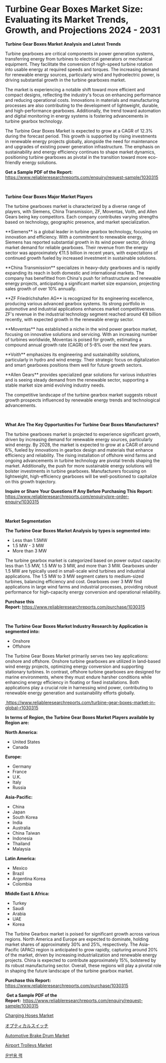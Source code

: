 <p><h1>Turbine Gear Boxes Market Size: Evaluating its Market Trends, Growth, and Projections 2024 - 2031</h1></p><p><strong>Turbine Gear Boxes Market Analysis and Latest Trends</strong></p>
<p><p>Turbine gearboxes are critical components in power generation systems, transferring energy from turbines to electrical generators or mechanical equipment. They facilitate the conversion of high-speed turbine rotation into usable energy at required speeds and torques. The increasing demand for renewable energy sources, particularly wind and hydroelectric power, is driving substantial growth in the turbine gearboxes market. </p><p>The market is experiencing a notable shift toward more efficient and compact designs, reflecting the industry's focus on enhancing performance and reducing operational costs. Innovations in materials and manufacturing processes are also contributing to the development of lightweight, durable, and high-performance gearboxes. Additionally, the trend toward automation and digital monitoring in energy systems is fostering advancements in turbine gearbox technology.</p><p>The Turbine Gear Boxes Market is expected to grow at a CAGR of 12.3% during the forecast period. This growth is supported by rising investments in renewable energy projects globally, alongside the need for maintenance and upgrades of existing power generation infrastructure. The emphasis on sustainability and energy efficiency continues to shape market dynamics, positioning turbine gearboxes as pivotal in the transition toward more eco-friendly energy solutions.</p></p>
<p><strong>Get a Sample PDF of the Report:&nbsp;</strong> <a href="https://www.reliableresearchreports.com/enquiry/request-sample/1030315">https://www.reliableresearchreports.com/enquiry/request-sample/1030315</a></p>
<p>&nbsp;</p>
<p><strong>Turbine Gear Boxes Major Market Players</strong></p>
<p><p>The turbine gearboxes market is characterized by a diverse range of players, with Siemens, China Transmission, ZF, Moventas, Voith, and Allen Gears being key competitors. Each company contributes varying strengths based on technology, geographic presence, and market specialization.</p><p>**Siemens** is a global leader in turbine gearbox technology, focusing on innovation and efficiency. With a commitment to renewable energy, Siemens has reported substantial growth in its wind power sector, driving market demand for reliable gearboxes. Their revenue from the energy sector was approximately €11.5 billion in recent years, with expectations of continued growth fueled by increased investment in sustainable solutions.</p><p>**China Transmission** specializes in heavy-duty gearboxes and is rapidly expanding its reach in both domestic and international markets. The company has benefitted from China's push for infrastructure and renewable energy projects, anticipating a significant market size expansion, projecting sales growth of over 10% annually.</p><p>**ZF Friedrichshafen AG** is recognized for its engineering excellence, producing various advanced gearbox systems. Its strong portfolio in automotive and industrial applications enhances market competitiveness. ZF's revenue in the industrial technology segment reached around €8 billion recently, with expected growth in the renewable energy sector.</p><p>**Moventas** has established a niche in the wind power gearbox market, focusing on innovative solutions and servicing. With an increasing number of turbines worldwide, Moventas is poised for growth, estimating a compound annual growth rate (CAGR) of 5-8% over the next few years.</p><p>**Voith** emphasizes its engineering and sustainability solutions, particularly in hydro and wind energy. Their strategic focus on digitalization and smart gearboxes positions them well for future growth sectors.</p><p>**Allen Gears** provides specialized gear solutions for various industries and is seeing steady demand from the renewable sector, supporting a stable market size amid evolving industry needs.</p><p>The competitive landscape of the turbine gearbox market suggests robust growth prospects influenced by renewable energy trends and technological advancements.</p></p>
<p>&nbsp;</p>
<p><strong>What Are The Key Opportunities For Turbine Gear Boxes Manufacturers?</strong></p>
<p><p>The turbine gearboxes market is projected to experience significant growth, driven by increasing demand for renewable energy sources, particularly wind energy. By 2028, the market is expected to grow at a CAGR of around 6%, fueled by innovations in gearbox design and materials that enhance efficiency and reliability. The rising installation of offshore wind farms and ongoing advancements in turbine technology are pivotal trends shaping the market. Additionally, the push for more sustainable energy solutions will bolster investments in turbine gearboxes. Manufacturers focusing on lightweight, high-efficiency gearboxes will be well-positioned to capitalize on this growth trajectory.</p></p>
<p><strong>Inquire or Share Your Questions If Any Before Purchasing This Report:</strong> <a href="https://www.reliableresearchreports.com/enquiry/pre-order-enquiry/1030315">https://www.reliableresearchreports.com/enquiry/pre-order-enquiry/1030315</a></p>
<p>&nbsp;</p>
<p><strong>Market Segmentation</strong></p>
<p><strong>The Turbine Gear Boxes Market Analysis by types is segmented into:</strong></p>
<p><ul><li>Less than 1.5MW</li><li>1.5 MW - 3 MW</li><li>More than 3 MW</li></ul></p>
<p><p>The turbine gearbox market is categorized based on power output capacity: less than 1.5 MW, 1.5 MW to 3 MW, and more than 3 MW. Gearboxes under 1.5 MW are typically used in small-scale wind turbines and industrial applications. The 1.5 MW to 3 MW segment caters to medium-sized turbines, balancing efficiency and cost. Gearboxes over 3 MW find applications in large wind farms and industrial processes, providing robust performance for high-capacity energy conversion and operational reliability.</p></p>
<p><strong>Purchase this Report:&nbsp;</strong><a href="https://www.reliableresearchreports.com/purchase/1030315">https://www.reliableresearchreports.com/purchase/1030315</a></p>
<p>&nbsp;</p>
<p><strong>The Turbine Gear Boxes Market Industry Research by Application is segmented into:</strong></p>
<p><ul><li>Onshore</li><li>Offshore</li></ul></p>
<p><p>The Turbine Gear Boxes Market primarily serves two key applications: onshore and offshore. Onshore turbine gearboxes are utilized in land-based wind energy projects, optimizing energy conversion and supporting stationary turbines. In contrast, offshore turbine gearboxes are designed for marine environments, where they must endure harsher conditions while enhancing energy efficiency in floating or fixed installations. Both applications play a crucial role in harnessing wind power, contributing to renewable energy generation and sustainability efforts globally.</p></p>
<p><a href="https://www.reliableresearchreports.com/turbine-gear-boxes-market-in-global-r1030315">&nbsp;https://www.reliableresearchreports.com/turbine-gear-boxes-market-in-global-r1030315</a></p>
<p><strong>In terms of Region, the Turbine Gear Boxes Market Players available by Region are:</strong></p>
<p>
    <p> <strong> North America: </strong>
        <ul>
            <li>United States</li>
            <li>Canada</li>
        </ul>
        </p> 
    <p> <strong> Europe: </strong>
        <ul>
            <li>Germany</li>
            <li>France</li>
            <li>U.K.</li>
            <li>Italy</li>
            <li>Russia</li>
        </ul>
        </p> 
    <p> <strong> Asia-Pacific: </strong>
        <ul>
            <li>China</li>
            <li>Japan</li>
            <li>South Korea</li>
            <li>India</li>
            <li>Australia</li>
            <li>China Taiwan</li>
            <li>Indonesia</li>
            <li>Thailand</li>
            <li>Malaysia</li>
        </ul>
        </p> 
    <p> <strong> Latin America: </strong>
        <ul>
            <li>Mexico</li>
            <li>Brazil</li>
            <li>Argentina Korea</li>
            <li>Colombia</li>
        </ul>
        </p> 
    <p> <strong> Middle East & Africa: </strong>
        <ul>
            <li>Turkey</li>
            <li>Saudi</li>
            <li>Arabia</li>
            <li>UAE</li>
            <li>Korea</li>
        </ul>
    </p>
    </p>
<p><p>The Turbine Gearbox market is poised for significant growth across various regions. North America and Europe are expected to dominate, holding market shares of approximately 30% and 25%, respectively. The Asia-Pacific (APAC) region is anticipated to grow rapidly, capturing around 20% of the market, driven by increasing industrialization and renewable energy projects. China is expected to contribute approximately 15%, bolstered by its robust manufacturing sector. Overall, these regions will play a pivotal role in shaping the future landscape of the turbine gearbox market.</p></p>
<p><strong>Purchase this Report: </strong><a href="https://www.reliableresearchreports.com/purchase/1030315">https://www.reliableresearchreports.com/purchase/1030315</a></p>
<p>&nbsp;<strong>Get a Sample PDF of the Report:&nbsp;&nbsp;</strong><a href="https://www.reliableresearchreports.com/enquiry/request-sample/1030315">https://www.reliableresearchreports.com/enquiry/request-sample/1030315</a></p>
<p><strong></strong></p>
<p><p><a href="https://www.linkedin.com/pulse/exploring-charging-hoses-market-dynamics-global-trends-jobmc?trackingId=xjrdrlEHdHTdmMoSc7UYwA%3D%3D">Charging Hoses Market</a></p><p><a href="https://medium.com/@kathleencrooks2003/%E5%85%89%E3%82%B9%E3%82%A4%E3%83%83%E3%83%81%E7%94%A3%E6%A5%AD%E5%88%86%E6%9E%90%E3%83%AC%E3%83%9D%E3%83%BC%E3%83%88-2024%E5%B9%B4%E3%81%8B%E3%82%892031%E5%B9%B4%E3%81%BE%E3%81%A7%E3%81%AE%E6%9C%9F%E9%96%93%E3%81%AB%E3%81%8A%E3%81%91%E3%82%8B%E5%B8%82%E5%A0%B4%E8%A6%8F%E6%A8%A1%E3%81%AF-%E3%82%A2%E3%83%97%E3%83%AA%E3%82%B1%E3%83%BC%E3%82%B7%E3%83%A7%E3%83%B3-%E3%82%BF%E3%82%A4%E3%83%97-%E5%9C%B0%E5%9F%9F%E5%88%A5%E3%81%AB8-3-%E3%81%AEcagr%E3%81%A7%E6%88%90%E9%95%B7%E3%81%99%E3%82%8B%E3%81%A8%E4%BA%88%E6%B8%AC%E3%81%95%E3%82%8C%E3%81%A6%E3%81%84%E3%81%BE%E3%81%99-a9c8b223484c">オプティカルスイッチ</a></p><p><a href="https://github.com/BryceTownsendr/Market-Research-Report-List-6/blob/main/automotive-brake-drum-market.md">Automotive Brake Drum Market</a></p><p><a href="https://www.linkedin.com/pulse/airport-trolleys-industry-sector-new-technologies-market-seybc?trackingId=3FFqFDlaR%2Bag4%2BPdXbfJIA%3D%3D">Airport Trolleys Market</a></p><p><a href="https://medium.com/@ixknzplk81/%EA%B8%80%EB%A1%9C%EB%B2%8C-%EC%9A%B4%EC%86%A1%EB%9E%99-%EC%8B%9C%EC%9E%A5%EC%9D%98-%EC%8B%9C%EC%9E%A5-%EB%8F%99%ED%96%A5-%EC%A0%84%EB%A7%9D-%EB%B0%8F-%EB%B6%84%EC%84%9D-2024-2031-9d5b9e05e759">운반용 랙</a></p></p>